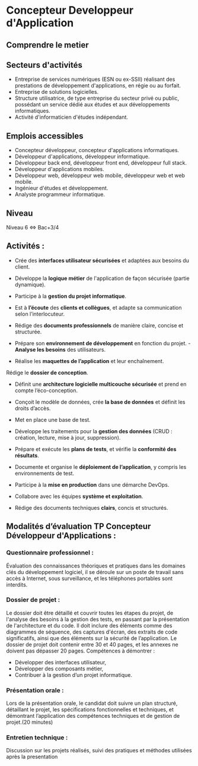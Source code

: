# Concepteur Developpeur d'Application

## Comprendre le metier
## Secteurs d'activités 
- Entreprise de services numériques (ESN ou ex-SSII) réalisant des prestations de développement
d'applications, en régie ou au forfait.
- Entreprise de solutions logicielles.
- Structure utilisatrice, de type entreprise du secteur privé ou public, possédant un service dédié aux études
et aux développements informatiques.
- Activité d'informaticien d'études indépendant. 

## Emplois accessibles 
- Concepteur développeur, concepteur d'applications informatiques.
- Développeur d'applications, développeur informatique.
- Développeur back end, développeur front end, développeur full stack.
- Développeur d'applications mobiles.
- Développeur web, développeur web mobile, développeur web et web mobile.
- Ingénieur d'études et développement.
- Analyste programmeur informatique.

## Niveau 
Niveau 6 <=> Bac+3/4

## Activités : 
- Crée des **interfaces utilisateur sécurisées** et adaptées aux besoins du client.

- Développe la **logique métier** de l'application de façon sécurisée (partie dynamique).

- Participe à la **gestion du projet informatique**.

- Est à **l’écoute** des **clients et collègues**, et adapte sa communication selon l’interlocuteur.

- Rédige des **documents professionnels** de manière claire, concise et structurée.

- Prépare son **environnement de développement** en fonction du projet.
-**Analyse les besoins** des utilisateurs.

- Réalise les **maquettes de l’application** et leur enchaînement.

Rédige le **dossier de conception**.

- Définit une **architecture logicielle multicouche sécurisée** et prend en compte l’éco-conception.

- Conçoit le modèle de données, crée **la base de données** et définit les droits d’accès.

- Met en place une base de test.

- Développe les traitements pour la **gestion des données** (CRUD : création, lecture, mise à jour, suppression).
- Prépare et exécute les **plans de tests**, et vérifie la **conformité des résultats**.

- Documente et organise le **déploiement de l’application**, y compris les environnements de test.
- Participe à la **mise en production** dans une démarche DevOps.

- Collabore avec les équipes **système et exploitation**.

- Rédige des documents techniques **clairs**, concis et structurés.

## Modalités d’évaluation TP Concepteur Développeur d'Applications :
### Questionnaire professionnel : 
Évaluation des connaissances théoriques et pratiques dans les domaines clés du développement logiciel, il se déroule sur un poste de travail sans accès à Internet, sous surveillance, et les téléphones portables sont interdits.
### Dossier de projet :
Le dossier doit être détaillé et couvrir toutes les étapes du projet, de l'analyse des besoins à la gestion des tests, en passant par la présentation de l'architecture et du code. Il doit inclure des éléments comme des diagrammes de séquence, des captures d'écran, des extraits de code significatifs, ainsi que des éléments sur la sécurité de l’application.
Le dossier de projet doit contenir entre 30 et 40 pages, et les annexes ne doivent pas dépasser 20 pages. Compétences à démontrer :
- Développer des interfaces utilisateur,
- Développer des composants métier,
- Contribuer à la gestion d’un projet informatique.
### Présentation orale :
Lors de la présentation orale, le candidat doit suivre un plan structuré, détaillant le projet, les spécifications fonctionnelles et techniques, et démontrant l’application des compétences techniques et de gestion de projet.(20 minutes)

### Entretien technique : 
Discussion sur les projets réalisés, suivi des pratiques et méthodes utilisées après la presentation 
